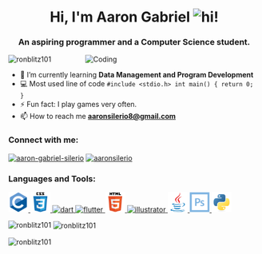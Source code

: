 
<h1 align="center">Hi, I'm Aaron Gabriel  <img width="28px" height="28px" alt="hi!" src="https://user-images.githubusercontent.com/1303154/88677602-1635ba80-d120-11ea-84d8-d263ba5fc3c0.gif"></h1>
<h3 align="center">An aspiring programmer and a Computer Science student.</h3>
<img align="right" alt="Coding" width="350" src="https://i.giphy.com/media/3orif0rjs49gsPWg1y/giphy.gif">

<p align="left"> <img src="https://komarev.com/ghpvc/?username=ronblitz101&label=Profile%20views&color=0e75b6&style=flat" alt="ronblitz101" /> </p>

- 🌱 I’m currently learning **Data Management and Program Development**
- 💻 Most used line of code `#include <stdio.h> int main() { return 0; }`
- ⚡ Fun fact: I play games very often.
- 📫 How to reach me **aaronsilerio8@gmail.com**

<h3 align="left">Connect with me:</h3>
<p align="left">
<a href="https://linkedin.com/in/aaron-gabriel-silerio" target="blank"><img align="center" src="https://raw.githubusercontent.com/rahuldkjain/github-profile-readme-generator/master/src/images/icons/Social/linked-in-alt.svg" alt="aaron-gabriel-silerio" height="30" width="40" /></a>
<a href="https://www.behance.net/aaronsilerio" target="blank"><img align="center" src="https://raw.githubusercontent.com/rahuldkjain/github-profile-readme-generator/master/src/images/icons/Social/behance.svg" alt="aaronsilerio" height="30" width="40" /></a>
</p>

<h3 align="left">Languages and Tools:</h3>
<p align="left"> <a href="https://www.cprogramming.com/" target="_blank" rel="noreferrer"> <img src="https://raw.githubusercontent.com/devicons/devicon/master/icons/c/c-original.svg" alt="c" width="40" height="40"/> </a> <a href="https://www.w3schools.com/css/" target="_blank" rel="noreferrer"> <img src="https://raw.githubusercontent.com/devicons/devicon/master/icons/css3/css3-original-wordmark.svg" alt="css3" width="40" height="40"/> </a> <a href="https://dart.dev" target="_blank" rel="noreferrer"> <img src="https://www.vectorlogo.zone/logos/dartlang/dartlang-icon.svg" alt="dart" width="40" height="40"/> </a> <a href="https://flutter.dev" target="_blank" rel="noreferrer"> <img src="https://www.vectorlogo.zone/logos/flutterio/flutterio-icon.svg" alt="flutter" width="40" height="40"/> </a> <a href="https://www.w3.org/html/" target="_blank" rel="noreferrer"> <img src="https://raw.githubusercontent.com/devicons/devicon/master/icons/html5/html5-original-wordmark.svg" alt="html5" width="40" height="40"/> </a> <a href="https://www.adobe.com/in/products/illustrator.html" target="_blank" rel="noreferrer"> <img src="https://www.vectorlogo.zone/logos/adobe_illustrator/adobe_illustrator-icon.svg" alt="illustrator" width="40" height="40"/> </a> <a href="https://www.java.com" target="_blank" rel="noreferrer"> <img src="https://raw.githubusercontent.com/devicons/devicon/master/icons/java/java-original.svg" alt="java" width="40" height="40"/> </a> <a href="https://www.photoshop.com/en" target="_blank" rel="noreferrer"> <img src="https://raw.githubusercontent.com/devicons/devicon/master/icons/photoshop/photoshop-line.svg" alt="photoshop" width="40" height="40"/> </a> <a href="https://www.python.org" target="_blank" rel="noreferrer"> <img src="https://raw.githubusercontent.com/devicons/devicon/master/icons/python/python-original.svg" alt="python" width="40" height="40"/> </a> </p>


<p><img align="left" src="https://github-readme-stats.vercel.app/api/top-langs?username=ronblitz101&show_icons=true&locale=en&layout=compact" alt="ronblitz101" /></p>

<p>&nbsp;<img align="center" src="https://github-readme-stats.vercel.app/api?username=ronblitz101&show_icons=true&locale=en" alt="ronblitz101" /></p>

<p><img align="center" src="https://github-readme-streak-stats.herokuapp.com/?user=ronblitz101&" alt="ronblitz101" /></p>
